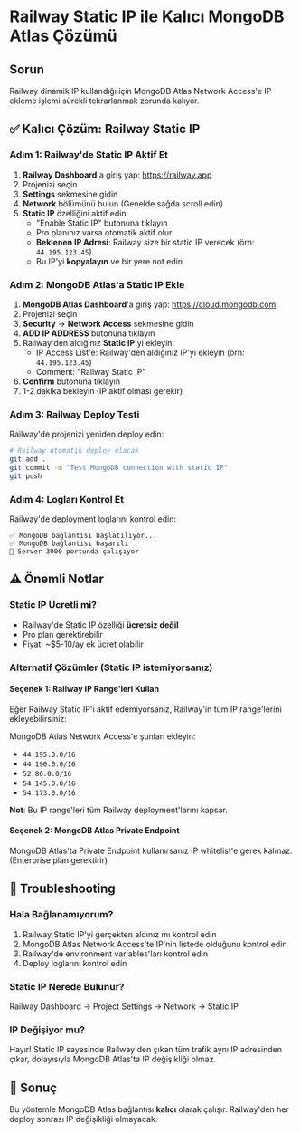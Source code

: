 # Railway Static IP ile Kalıcı MongoDB Atlas Çözümü

## Sorun
Railway dinamik IP kullandığı için MongoDB Atlas Network Access'e IP ekleme işlemi sürekli tekrarlanmak zorunda kalıyor.

## ✅ Kalıcı Çözüm: Railway Static IP

### Adım 1: Railway'de Static IP Aktif Et

1. **Railway Dashboard**'a giriş yap: https://railway.app
2. Projenizi seçin
3. **Settings** sekmesine gidin
4. **Network** bölümünü bulun (Genelde sağda scroll edin)
5. **Static IP** özelliğini aktif edin:
   - "Enable Static IP" butonuna tıklayın
   - Pro planınız varsa otomatik aktif olur
   - **Beklenen IP Adresi**: Railway size bir static IP verecek (örn: `44.195.123.45`)
   - Bu IP'yi **kopyalayın** ve bir yere not edin

### Adım 2: MongoDB Atlas'a Static IP Ekle

1. **MongoDB Atlas Dashboard**'a giriş yap: https://cloud.mongodb.com
2. Projenizi seçin
3. **Security** → **Network Access** sekmesine gidin
4. **ADD IP ADDRESS** butonuna tıklayın
5. Railway'den aldığınız **Static IP**'yi ekleyin:
   - IP Access List'e: Railway'den aldığınız IP'yi ekleyin (örn: `44.195.123.45`)
   - Comment: "Railway Static IP"
6. **Confirm** butonuna tıklayın
7. 1-2 dakika bekleyin (IP aktif olması gerekir)

### Adım 3: Railway Deploy Testi

Railway'de projenizi yeniden deploy edin:

```bash
# Railway otomatik deploy olacak
git add .
git commit -m "Test MongoDB connection with static IP"
git push
```

### Adım 4: Logları Kontrol Et

Railway'de deployment loglarını kontrol edin:

```
✅ MongoDB bağlantısı başlatılıyor...
✅ MongoDB bağlantısı başarılı
🚀 Server 3000 portunda çalışıyor
```

## ⚠️ Önemli Notlar

### Static IP Ücretli mi?
- Railway'de Static IP özelliği **ücretsiz değil**
- Pro plan gerektirebilir
- Fiyat: ~$5-10/ay ek ücret olabilir

### Alternatif Çözümler (Static IP istemiyorsanız)

#### Seçenek 1: Railway IP Range'leri Kullan
Eğer Railway Static IP'i aktif edemiyorsanız, Railway'in tüm IP range'lerini ekleyebilirsiniz:

MongoDB Atlas Network Access'e şunları ekleyin:
- `44.195.0.0/16`
- `44.196.0.0/16`  
- `52.86.0.0/16`
- `54.145.0.0/16`
- `54.173.0.0/16`

**Not**: Bu IP range'leri tüm Railway deployment'larını kapsar.

#### Seçenek 2: MongoDB Atlas Private Endpoint
MongoDB Atlas'ta Private Endpoint kullanırsanız IP whitelist'e gerek kalmaz. (Enterprise plan gerektirir)

## 🔧 Troubleshooting

### Hala Bağlanamıyorum?
1. Railway Static IP'yi gerçekten aldınız mı kontrol edin
2. MongoDB Atlas Network Access'te IP'nin listede olduğunu kontrol edin
3. Railway'de environment variables'ları kontrol edin
4. Deploy loglarını kontrol edin

### Static IP Nerede Bulunur?
Railway Dashboard → Project Settings → Network → Static IP

### IP Değişiyor mu?
Hayır! Static IP sayesinde Railway'den çıkan tüm trafik aynı IP adresinden çıkar, dolayısıyla MongoDB Atlas'ta IP değişikliği olmaz.

## 🎯 Sonuç

Bu yöntemle MongoDB Atlas bağlantısı **kalıcı** olarak çalışır. Railway'den her deploy sonrası IP değişikliği olmayacak.

